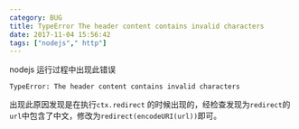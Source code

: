 ```yaml
---
category: BUG
title: TypeError The header content contains invalid characters
date: 2017-11-04 15:56:42
tags: ["nodejs"," http"]
---
```


nodejs 运行过程中出现此错误

```
TypeError: The header content contains invalid characters
```

出现此原因发现是在执行`ctx.redirect` 的时候出现的，经检查发现为`redirect`的`url`中包含了中文，修改为`redirect(encodeURI(url))`即可。
